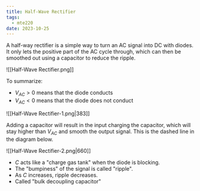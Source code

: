 ```yaml
---
title: Half-Wave Rectifier
tags:
  - mte220
date: 2023-10-25
---
```

A half-way rectifier is a simple way to turn an AC signal into DC with diodes. It only lets the positive part of the AC cycle through, which can then be smoothed out using a capacitor to reduce the ripple.

![[Half-Wave Rectifier.png]]

To summarize:
- $V_{AC} > 0$ means that the diode conducts
- $V_{AC} < 0$ means that the diode does not conduct

![[Half-Wave Rectifier-1.png|383]]

Adding a capacitor will result in the input charging the capacitor, which will stay higher than $V_{AC}$ and smooth the output signal. This is the dashed line in the diagram below.

![[Half-Wave Rectifier-2.png|660]]

- $C$ acts like a "charge gas tank" when the diode is blocking. 
- The "bumpiness" of the signal is called "ripple". 
- As $C$ increases, ripple decreases. 
- Called "bulk decoupling capacitor"